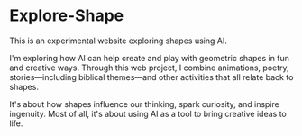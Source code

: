# Explore-Shape
This is an experimental website exploring shapes using AI. 

I'm exploring how AI can help create and play with geometric shapes in fun and creative ways.
Through this web project, I combine animations, poetry, stories—including biblical themes—and other activities that all relate back to shapes.

It's about how shapes influence our thinking, spark curiosity, and inspire ingenuity.
Most of all, it's about using AI as a tool to bring creative ideas to life.
